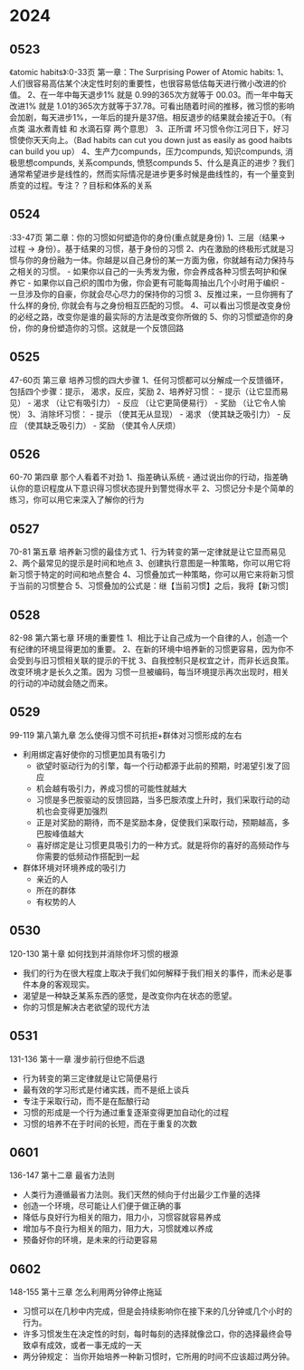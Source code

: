 # 2024
## 0523
《atomic habits》:0-33页 第一章：The Surprising Power of Atomic habits:
1、人们很容易高估某个决定性时刻的重要性，也很容易低估每天进行微小改进的价值。
2、在一年中每天退步1%  就是 0.99的365次方就等于 00.03。而一年中每天改进1% 就是 1.01的365次方就等于37.78。可看出随着时间的推移，微习惯的影响会加剧，每天进步1%，一年后的提升是37倍。相反退步的结果就会接近于0。（有点类 温水煮青蛙 和 水滴石穿 两个意思）
3、正所谓 坏习惯令你江河日下，好习惯使你天天向上。（Bad habits can cut you down just as easily as good haibts can build you up）
4、生产力compunds，压力compunds,  知识compunds, 消极思想compunds,   关系compunds,  愤怒compunds
5、什么是真正的进步？我们通常希望进步是线性的，然而实际情况是进步更多时候是曲线性的，有一个量变到质变的过程。专注？？目标和体系的关系


## 0524
<atomic hiabits>:33-47页 第二章：你的习惯如何塑造你的身份(重点就是身份)
1、三层（结果-> 过程 -> 身份）。基于结果的习惯，基于身份的习惯
2、内在激励的终极形式就是习惯与你的身份融为一体。你越是以自己身份的某一方面为傲，你就越有动力保持与之相关的习惯。
    - 如果你以自己的一头秀发为傲，你会养成各种习惯去呵护和保养它
    - 如果你以自己织的围巾为傲，你会更有可能每周抽出几个小时用于编织
    - 一旦涉及你的自豪，你就会尽心尽力的保持你的习惯
3、反推过来，一旦你拥有了什么样的身份, 你就会有与之身份相互匹配的习惯。
4、可以看出习惯是改变身份的必经之路，改变你是谁的最实际的方法是改变你所做的
5、你的习惯塑造你的身份，你的身份塑造你的习惯。这就是一个反馈回路

## 0525
47-60页 第三章 培养习惯的四大步骤
1、任何习惯都可以分解成一个反馈循环，包括四个步骤：提示， 渴求，反应，奖励
2、培养好习惯：
    - 提示（让它显而易见）
    - 渴求 （让它有吸引力）
    - 反应 （让它更简便易行）
    - 奖励 （让它令人愉悦）
3、消除坏习惯：
    - 提示 （使其无从显现）
    - 渴求 （使其缺乏吸引力）
    - 反应  （使其缺乏吸引力）
    - 奖励 （使其令人厌烦）

## 0526
60-70 第四章 那个人看着不对劲
1、指差确认系统
    - 通过说出你的行动，指差确认你的意识程度从下意识得习惯状态提升到警觉得水平
2、习惯记分卡是个简单的练习，你可以用它来深入了解你的行为

## 0527
70-81 第五章 培养新习惯的最佳方式
1、行为转变的第一定律就是让它显而易见
2、两个最常见的提示是时间和地点
3、创建执行意图是一种策略，你可以用它将新习惯于特定的时间和地点整合
4、习惯叠加式一种策略，你可以用它来将新习惯于当前的习惯整合
5、习惯叠加的公式是：继【当前习惯】之后，我将【新习惯]

## 0528
82-98 第六第七章 环境的重要性
1、相比于让自己成为一个自律的人，创造一个有纪律的环境显得更加的重要。
2、在新的环境中培养新的习惯更容易，因为你不会受到与旧习惯相关联的提示的干扰
3、自我控制只是权宜之计，而非长远良策。改变环境才是长久之策。因为 习惯一旦被编码，每当环境提示再次出现时，相关的行动的冲动就会随之而来。

## 0529
99-119 第八第九章 怎么使得习惯不可抗拒+群体对习惯形成的左右
- 利用绑定喜好使你的习惯更加具有吸引力
    - 欲望时驱动行为的引擎，每一个行动都源于此前的预期，时渴望引发了回应
    - 机会越有吸引力，养成习惯的可能性就越大
    - 习惯是多巴胺驱动的反馈回路，当多巴胺浓度上升时，我们采取行动的动机也会变得更加强烈
    - 正是对奖励的期待，而不是奖励本身，促使我们采取行动，预期越高，多巴胺峰值越大
    - 喜好绑定是让习惯更具吸引力的一种方式。就是将你的喜好的高频动作与你需要的低频动作搭配到一起
- 群体环境对环境养成的吸引力
    - 亲近的人
    - 所在的群体
    - 有权势的人

## 0530
120-130 第十章 如何找到并消除你坏习惯的根源
- 我们的行为在很大程度上取决于我们如何解释于我们相关的事件，而未必是事件本身的客观现实。
- 渴望是一种缺乏某系东西的感觉，是改变你内在状态的愿望。
- 你的习惯是解决古老欲望的现代方法

## 0531
131-136 第十一章 漫步前行但绝不后退
- 行为转变的第三定律就是让它简便易行
- 最有效的学习形式是付诸实践，而不是纸上谈兵
- 专注于采取行动，而不是在酝酿行动
- 习惯的形成是一个行为通过重复逐渐变得更加自动化的过程
- 习惯的培养不在于时间的长短，而在于重复的次数

## 0601
136-147 第十二章 最省力法则
- 人类行为遵循最省力法则。我们天然的倾向于付出最少工作量的选择
- 创造一个环境，尽可能让人们便于做正确的事
- 降低与良好行为相关的阻力，阻力小，习惯容就容易养成
- 增加与不良行为相关的阻力，阻力大，习惯就难以养成
- 预备好你的环境，是未来的行动更容易

## 0602 
148-155 第十三章 怎么利用两分钟停止拖延
- 习惯可以在几秒中内完成，但是会持续影响你在接下来的几分钟或几个小时的行为。
- 许多习惯发生在决定性的时刻，每时每刻的选择就像岔口，你的选择最终会导致卓有成效，或者一事无成的一天
- 两分钟规定： 当你开始培养一种新习惯时，它所用的时间不应该超过两分钟。


